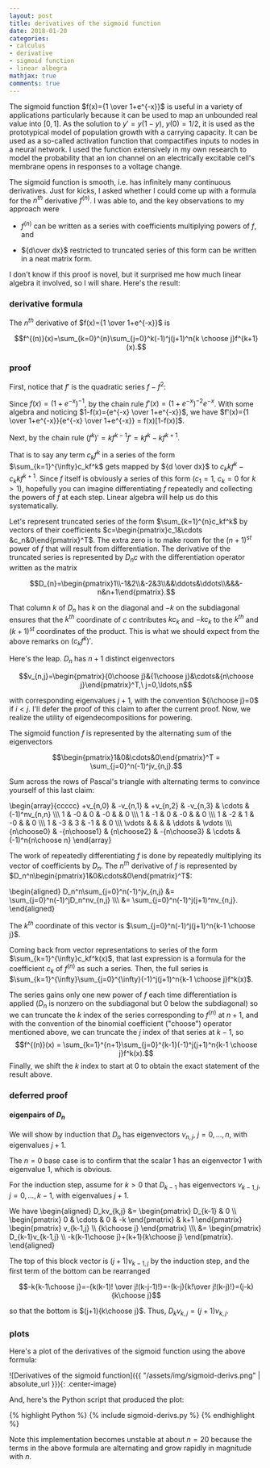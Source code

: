 ```yaml
---
layout: post
title: derivatives of the sigmoid function
date: 2018-01-20
categories: 
- calculus
- derivative
- sigmoid function
- linear albegra
mathjax: true
comments: true
---
```


The sigmoid function $f(x)={1 \over 1+e^{-x}}$ is useful in a variety of applications particularly because it can be used to map an unbounded real value into $[0,1]$. As the solution to $y'=y(1-y)$, $y(0)=1/2$, it is used as the prototypical model of population growth with a carrying capacity. It can be used as a so-called activation function that compactifies inputs to nodes in a neural network. I used the function extensively in my own research to model the probability that an ion channel on an electrically excitable cell's membrane opens in responses to a voltage change.

The sigmoid function is smooth, i.e. has infinitely many continuous derivatives. Just for kicks, I asked whether I could come up with a formula for the $n^{th}$ derivative $f^{(n)}$. I was able to, and the key observations to my approach were

- $f^{(n)}$ can be written as a series with coefficients multiplying powers of $f$, and

- ${d\over dx}$ restricted to truncated series of this form can be written in a neat matrix form.

I don't know if this proof is novel, but it surprised me how much linear algebra it involved, so I will share. Here's the result:

### derivative formula

The $n^{th}$ derivative of $f(x)={1 \over 1+e^{-x}}$ is 

$$f^{(n)}(x)=\sum_{k=0}^{n}\sum_{j=0}^k(-1)^j(j+1)^n{k \choose j}f^{k+1}(x).$$

### proof

First, notice that $f'$ is the quadratic series $f-f^2$:

Since $f(x)=(1+e^{-x})^{-1}$, by the chain rule $f'(x)=(1+e^{-x})^{-2}e^{-x}$. With some algebra and noticing $1-f(x)={e^{-x} \over 1+e^{-x}}$, we have $f'(x)={1 \over 1+e^{-x}}{e^{-x} \over 1+e^{-x}} = f(x)[1-f(x)]$.

Next, by the chain rule $(f^k)'=kf^{k-1}f'=kf^k-kf^{k+1}$.

That is to say any term $c_kf^k$ in a series of the form $\sum_{k=1}^{\infty}c_kf^k$ gets mapped by ${d \over dx}$ to $c_kkf^k-c_kkf^{k+1}$. Since $f$ itself is obviously a series of this form ($c_1=1$, $c_k=0$ for $k>1$), hopefully you can imagine differentiating $f$ repeatedly and collecting the powers of $f$ at each step. Linear algebra will help us do this systematically.

Let's represent truncated series of the form $\sum_{k=1}^{n}c_kf^k$ by vectors of their coefficients $c=\begin{pmatrix}c_1&\cdots &c_n&0\end{pmatrix}^T$. The extra zero is to make room for the $(n+1)^{st}$ power of $f$ that will result from differentiation. The derivative of the truncated series is represented by $D_{n}c$ with the differentiation operator written as the matrix

$$D_{n}=\begin{pmatrix}1\\-1&2\\&-2&3\\&&\ddots&\ddots\\&&&-n&n+1\end{pmatrix}.$$

That column $k$ of $D_{n}$ has $k$ on the diagonal and $-k$ on the subdiagonal ensures that the $k^{th}$ coordinate of $c$ contributes $kc_k$ and $-kc_k$ to the $k^{th}$ and $(k+1)^{st}$ coordinates of the product. This is what we should expect from the above remarks on $(c_kf^k)'$.

Here's the leap. $D_{n}$ has $n+1$ distinct eigenvectors

$$v_{n,j}=\begin{pmatrix}{0\choose j}&{1\choose j}&\cdots&{n\choose j}\end{pmatrix}^T,\ j=0,\ldots,n$$

with corresponding eigenvalues $j+1$, with the convention ${i\choose j}=0$ if $i<j$. I'll defer the proof of this claim to after the current proof. Now, we realize the utility of eigendecompositions for powering.

The sigmoid function $f$ is represented by the alternating sum of the eigenvectors

$$\begin{pmatrix}1&0&\cdots&0\end{pmatrix}^T = \sum_{j=0}^n(-1)^jv_{n,j}.$$

Sum across the rows of Pascal's triangle with alternating terms to convince yourself of this last claim:

\begin{array}{ccccc}
+v_{n,0} & -v_{n,1} & +v_{n,2} & -v_{n,3} & \cdots & (-1)^nv_{n,n} \\\\\\
1 & -0 & 0 & -0 & & 0 \\\\\\
1 & -1 & 0 & -0 & & 0 \\\\\\
1 & -2 & 1 & -0 & & 0 \\\\\\
1 & -3 & 3 & -1 & & 0 \\\\\\
\vdots & & & & \ddots & \vdots \\\\\\
{n\choose0} & -{n\choose1} & {n\choose2} & -{n\choose3} & \cdots & (-1)^n{n\choose n}
\end{array}

The work of repeatedly differentiating $f$ is done by repeatedly multiplying its vector of coefficients by $D_n$. The $n^{th}$ derivative of $f$ is represented by $D_n^n\begin{pmatrix}1&0&\cdots&0\end{pmatrix}^T$:

\begin{aligned}
D_n^n\sum_{j=0}^n(-1)^jv_{n,j} &= \sum_{j=0}^n(-1)^jD_n^nv_{n,j} \\\\\\
&= \sum_{j=0}^n(-1)^j(j+1)^nv_{n,j}.
\end{aligned}

The $k^{th}$ coordinate of this vector is $\sum_{j=0}^n(-1)^j(j+1)^n{k-1 \choose j}$.

Coming back from vector representations to series of the form $\sum_{k=1}^{\infty}c_kf^k(x)$, that last expression is a formula for the coefficient $c_k$ of $f^{(n)}$ as such a series. Then, the full series is $\sum_{k=1}^{\infty}\sum_{j=0}^{\infty}(-1)^j(j+1)^n{k-1 \choose j}f^k(x)$. 

The series gains only one new power of $f$ each time differentiation is applied ($D_n$ is nonzero on the subdiagonal but 0 below the subdiagonal) so we can truncate the $k$ index of the series corresponding to $f^{(n)}$ at $n+1$, and with the convention of the binomial coefficient ("choose") operator mentioned above, we can truncate the $j$ index of that series at $k-1$, so $$f^{(n)}(x) = \sum_{k=1}^{n+1}\sum_{j=0}^{k-1}(-1)^j(j+1)^n{k-1 \choose j}f^k(x).$$ Finally, we shift the $k$ index to start at $0$ to obtain the exact statement of the result above.

### deferred proof

#### eigenpairs of $D_n$

We will show by induction that $D_n$ has eigenvectors $v_{n,j}$, $j=0,\ldots,n$, with eigenvalues $j+1$. 

The $n=0$ base case is to confirm that the scalar $1$ has an eigenvector $1$ with eigenvalue $1$, which is obvious.

For the induction step, assume for $k>0$ that $D_{k-1}$ has eigenvectors $v_{k-1,j}$, $j=0,\ldots,k-1$, with eigenvalues $j+1$.

We have
\begin{aligned}
D_kv_{k,j} &= 
\begin{pmatrix} D_{k-1} & 0 \\\\ \begin{pmatrix} 0 & \cdots & 0 & -k \end{pmatrix} & k+1 \end{pmatrix}
\begin{pmatrix} v_{k-1,j} \\\\ {k\choose j} \end{pmatrix} \\\\\\
&= \begin{pmatrix} D_{k-1}v_{k-1,j} \\\\ -k{k-1\choose j}+(k+1){k\choose j} \end{pmatrix}.
\end{aligned}

The top of this block vector is $(j+1)v_{k-1,j}$ by the induction step, and the first term of the bottom can be rearranged

$$-k{k-1\choose j}=-{k(k-1)! \over j!(k-j-1)!}=-(k-j){k!\over j!(k-j)!}=(j-k){k\choose j}$$

so that the bottom is $(j+1){k\choose j}$. Thus, $D_kv_{k,j}=(j+1)v_{k,j}$.

### plots

Here's a plot of the derivatives of the sigmoid function using the above formula:

![Derivatives of the sigmoid function]({{ "/assets/img/sigmoid-derivs.png" | absolute_url }}){: .center-image}

And, here's the Python script that produced the plot:

{% highlight Python %}
{% include sigmoid-derivs.py %}
{% endhighlight %}

Note this implementation becomes unstable at about $n=20$ because the terms in the above formula are alternating and grow rapidly in magnitude with $n$.

